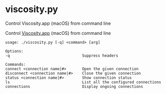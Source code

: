 # viscosity.py
Control Viscosity.app (macOS) from command line

Control [Viscosity.app](https://www.sparklabs.com/viscosity/) (macOS) from command line

```
usage: ./viscosity.py [-q] <command> [arg]

Options:
-q                                Suppress headers

Commands:
connect <connection name|#>       Open the given connection
disconnect <connection name|#>    Close the given connection
status <connection name|#>        Show connection status
ls                                List all the configured connections
connections                       Display ongoing connections
```
